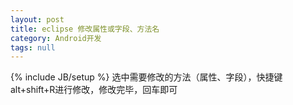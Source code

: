 ```yaml
---
layout: post
title: eclipse 修改属性或字段、方法名
category: Android开发
tags: null
---
```

{% include JB/setup %}
     选中需要修改的方法（属性、字段），快捷键alt+shift+R进行修改，修改完毕，回车即可 